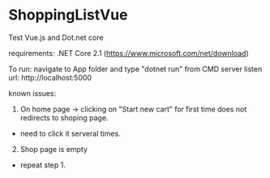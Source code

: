 # ShoppingListVue
Test Vue.js and Dot.net core

requirements: .NET Core 2.1 (https://www.microsoft.com/net/download)

To run: 
navigate to App folder and type "dotnet run" from CMD
server listen url: http://localhost:5000

known issues: 
1) On home page -> clicking on "Start new cart" for first time does not redirects to shoping page.
  * need to click it serveral times.
2) Shop page is empty
  * repeat step 1.
